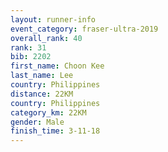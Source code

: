 ```yaml
---
layout: runner-info 
event_category: fraser-ultra-2019 
overall_rank: 40
rank: 31
bib: 2202
first_name: Choon Kee
last_name: Lee
country: Philippines
distance: 22KM
country: Philippines
category_km: 22KM
gender: Male
finish_time: 3-11-18
---
```

